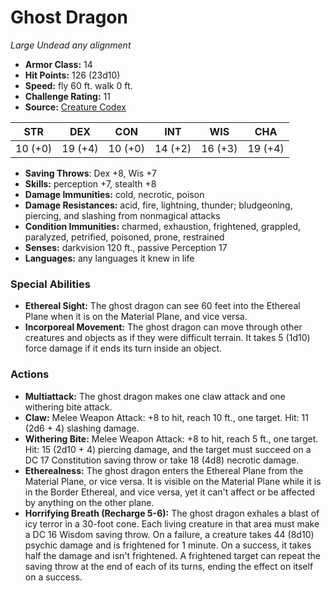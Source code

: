 # Ghost Dragon

*Large* *Undead* *any alignment*

- **Armor Class:** 14
- **Hit Points:** 126 (23d10)
- **Speed:** fly 60 ft. walk 0 ft.
- **Challenge Rating:** 11
- **Source:** [Creature Codex](https://koboldpress.com/kpstore/product/creature-codex-for-5th-edition-dnd/)

| STR | DEX | CON | INT | WIS | CHA |
| --- | --- | --- | --- | --- | --- |
| 10 (+0) | 19 (+4) | 10 (+0) | 14 (+2) | 16 (+3) | 19 (+4) |

- **Saving Throws**: Dex +8, Wis +7
- **Skills:** perception +7, stealth +8
- **Damage Immunities:** cold, necrotic, poison
- **Damage Resistances:** acid, fire, lightning, thunder; bludgeoning, piercing, and slashing from nonmagical attacks
- **Condition Immunities:** charmed, exhaustion, frightened, grappled, paralyzed, petrified, poisoned, prone, restrained
- **Senses:** darkvision 120 ft., passive Perception 17
- **Languages:** any languages it knew in life
### Special Abilities
- **Ethereal Sight:** The ghost dragon can see 60 feet into the Ethereal Plane when it is on the Material Plane, and vice versa.
- **Incorporeal Movement:** The ghost dragon can move through other creatures and objects as if they were difficult terrain. It takes 5 (1d10) force damage if it ends its turn inside an object.
### Actions
- **Multiattack:** The ghost dragon makes one claw attack and one withering bite attack.
- **Claw:** Melee Weapon Attack: +8 to hit, reach 10 ft., one target. Hit: 11 (2d6 + 4) slashing damage.
- **Withering Bite:** Melee Weapon Attack: +8 to hit, reach 5 ft., one target. Hit: 15 (2d10 + 4) piercing damage, and the target must succeed on a DC 17 Constitution saving throw or take 18 (4d8) necrotic damage.
- **Etherealness:** The ghost dragon enters the Ethereal Plane from the Material Plane, or vice versa. It is visible on the Material Plane while it is in the Border Ethereal, and vice versa, yet it can't affect or be affected by anything on the other plane.
- **Horrifying Breath (Recharge 5-6):** The ghost dragon exhales a blast of icy terror in a 30-foot cone. Each living creature in that area must make a DC 16 Wisdom saving throw. On a failure, a creature takes 44 (8d10) psychic damage and is frightened for 1 minute. On a success, it takes half the damage and isn't frightened. A frightened target can repeat the saving throw at the end of each of its turns, ending the effect on itself on a success.
